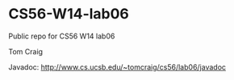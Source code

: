 CS56-W14-lab06
==============

Public repo for CS56 W14 lab06

Tom Craig

Javadoc:
http://www.cs.ucsb.edu/~tomcraig/cs56/lab06/javadoc
